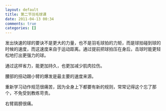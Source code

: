 ```yaml
---
layout: default
title: 第二节羽毛球课
date: 2011-04-13 00:34
comments: true
categories: []
---
```

发出快速的球的要诀不是更大的力量，也不是羽毛球拍的力矩，而是球拍碰到球的时候的速度，而这速度来自于运动距离。通过提前把球拍压在身后，击球时能更轻松地打出更强力的球。

通过这样省力，能更加持久，也更加减少肌肉拉伤。

腰部的扭动跟小臂的爆发是最主要的速度来源。

重新学习动作规范很痛苦，因为全身上下都要有新的规则，常常记得这个忘了那个，不免受到教练苛责。

右臂肩膀很痛。
